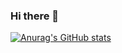 ### Hi there 👋

<!--
**Andersclark/Andersclark** is a ✨ _special_ ✨ repository because its `README.md` (this file) appears on your GitHub profile.


- 🔭 I’m currently working on the beating heart of ever Ikea warehouse in existence.
- 🌱 I’m currently learning CSS and browser API's on a deeper level.
- 💬 Ask me about CSS, HTML, accessibility, dogs, space, lasers...
- 📫 How to reach me: '26o66qfr' + '@' + 'duck.com'
- 😄 Pronouns: He/Him/My lord
-->



[![Anurag's GitHub stats](https://github-readme-stats.vercel.app/api?username=andersclark&count_private=true&theme=outrun)](https://github.com/anuraghazra/github-readme-stats)
